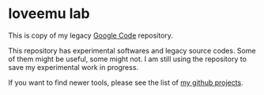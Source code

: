loveemu lab
===========

This is copy of my legacy [Google Code](https://code.google.com/p/loveemu/) repository.

This repository has experimental softwares and legacy source codes. Some of them might be useful, some might not. I am still using the repository to save my experimental work in progress.

If you want to find newer tools, please see the list of [my github projects](https://github.com/loveemu).
